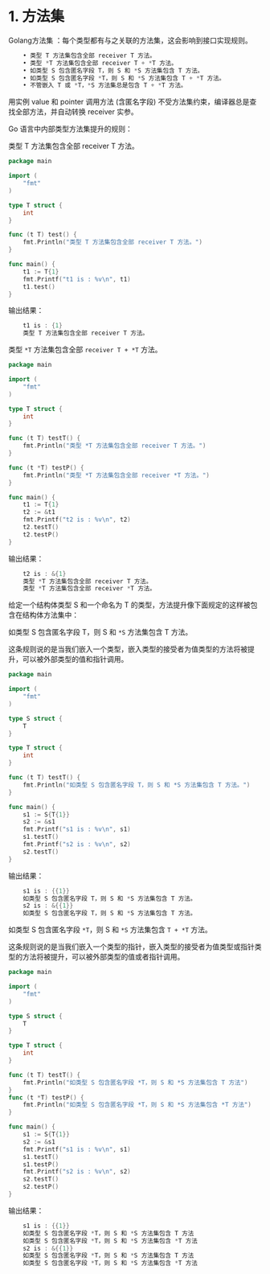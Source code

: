 # 1. 方法集

Golang方法集 ：每个类型都有与之关联的方法集，这会影响到接口实现规则。

```go
    • 类型 T 方法集包含全部 receiver T 方法。
    • 类型 *T 方法集包含全部 receiver T + *T 方法。
    • 如类型 S 包含匿名字段 T，则 S 和 *S 方法集包含 T 方法。 
    • 如类型 S 包含匿名字段 *T，则 S 和 *S 方法集包含 T + *T 方法。 
    • 不管嵌入 T 或 *T，*S 方法集总是包含 T + *T 方法。
```

用实例 value 和 pointer 调用方法 (含匿名字段) 不受方法集约束，编译器总是查找全部方法，并自动转换 receiver 实参。

Go 语言中内部类型方法集提升的规则：

类型 T 方法集包含全部 receiver T 方法。

```go
package main

import (
    "fmt"
)

type T struct {
    int
}

func (t T) test() {
    fmt.Println("类型 T 方法集包含全部 receiver T 方法。")
}

func main() {
    t1 := T{1}
    fmt.Printf("t1 is : %v\n", t1)
    t1.test()
}
```

输出结果：

```go
    t1 is : {1}
    类型 T 方法集包含全部 receiver T 方法。
```

类型 `*T` 方法集包含全部 `receiver T + *T` 方法。

```go
package main

import (
    "fmt"
)

type T struct {
    int
}

func (t T) testT() {
    fmt.Println("类型 *T 方法集包含全部 receiver T 方法。")
}

func (t *T) testP() {
    fmt.Println("类型 *T 方法集包含全部 receiver *T 方法。")
}

func main() {
    t1 := T{1}
    t2 := &t1
    fmt.Printf("t2 is : %v\n", t2)
    t2.testT()
    t2.testP()
}
```

输出结果：

```go
    t2 is : &{1}
    类型 *T 方法集包含全部 receiver T 方法。
    类型 *T 方法集包含全部 receiver *T 方法。
```

给定一个结构体类型 S 和一个命名为 T 的类型，方法提升像下面规定的这样被包含在结构体方法集中：

如类型 S 包含匿名字段 T，则 S 和 `*S` 方法集包含 T 方法。

这条规则说的是当我们嵌入一个类型，嵌入类型的接受者为值类型的方法将被提升，可以被外部类型的值和指针调用。

```go
package main

import (
    "fmt"
)

type S struct {
    T
}

type T struct {
    int
}

func (t T) testT() {
    fmt.Println("如类型 S 包含匿名字段 T，则 S 和 *S 方法集包含 T 方法。")
}

func main() {
    s1 := S{T{1}}
    s2 := &s1
    fmt.Printf("s1 is : %v\n", s1)
    s1.testT()
    fmt.Printf("s2 is : %v\n", s2)
    s2.testT()
}
```

输出结果：

```go
    s1 is : {{1}}
    如类型 S 包含匿名字段 T，则 S 和 *S 方法集包含 T 方法。
    s2 is : &{{1}}
    如类型 S 包含匿名字段 T，则 S 和 *S 方法集包含 T 方法。
```

如类型 S 包含匿名字段 `*T`，则 S 和 `*S` 方法集包含 `T + *T` 方法。

这条规则说的是当我们嵌入一个类型的指针，嵌入类型的接受者为值类型或指针类型的方法将被提升，可以被外部类型的值或者指针调用。

```go
package main

import (
    "fmt"
)

type S struct {
    T
}

type T struct {
    int
}

func (t T) testT() {
    fmt.Println("如类型 S 包含匿名字段 *T，则 S 和 *S 方法集包含 T 方法")
}
func (t *T) testP() {
    fmt.Println("如类型 S 包含匿名字段 *T，则 S 和 *S 方法集包含 *T 方法")
}

func main() {
    s1 := S{T{1}}
    s2 := &s1
    fmt.Printf("s1 is : %v\n", s1)
    s1.testT()
    s1.testP()
    fmt.Printf("s2 is : %v\n", s2)
    s2.testT()
    s2.testP()
}
```

输出结果：

```go
    s1 is : {{1}}
    如类型 S 包含匿名字段 *T，则 S 和 *S 方法集包含 T 方法
    如类型 S 包含匿名字段 *T，则 S 和 *S 方法集包含 *T 方法
    s2 is : &{{1}}
    如类型 S 包含匿名字段 *T，则 S 和 *S 方法集包含 T 方法
    如类型 S 包含匿名字段 *T，则 S 和 *S 方法集包含 *T 方法
```
